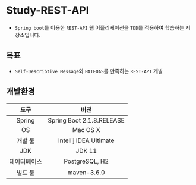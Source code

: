 # Study-REST-API
- `Spring boot`를 이용한 `REST-API` 웹 어플리케이션을 `TDD`를 적용하여 학습하는 저장소입니다.



## 목표

- `Self-Describtive Message`와 `HATEOAS`를 만족하는 `REST-API` 개발



## 개발환경

|     도구     |           버전            |
| :----------: | :-----------------------: |
|    Spring    | Spring Boot 2.1.8.RELEASE |
|      OS      |         Mac OS X          |
|   개발 툴    |  Intellij IDEA Ultimate   |
|     JDK      |          JDK 11           |
| 데이터베이스 |      PostgreSQL, H2       |
|   빌드 툴    |        maven-3.6.0        |